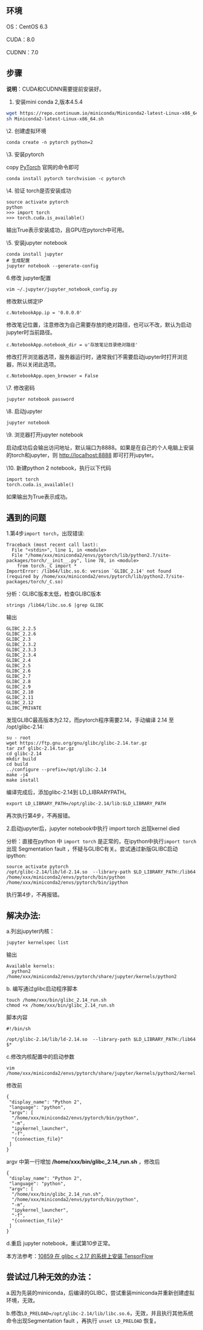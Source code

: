 ## 环境

OS：CentOS 6.3

CUDA：8.0

CUDNN：7.0

## 步骤

**说明**：CUDA和CUDNN需要提前安装好。



1. 安装mini conda 2,版本4.5.4

```bash
wget https://repo.continuum.io/miniconda/Miniconda2-latest-Linux-x86_64.sh
sh Miniconda2-latest-Linux-x86_64.sh 
```

\2. 创建虚拟环境

```text
conda create -n pytorch python=2
```

\3. 安装pytorch

copy [PyTorch](https://link.zhihu.com/?target=https%3A//pytorch.org/) 官网的命令即可

```text
conda install pytorch torchvision -c pytorch 
```

\4. 验证 torch是否安装成功

```text
source activate pytorch
python
>>> import torch
>>> torch.cuda.is_available()
```

输出True表示安装成功，且GPU在pytorch中可用。

\5. 安装jupyter notebook

```text
conda install jupyter
# 生成配置
jupyter notebook --generate-config
```

6.修改 jupyter配置

```text
vim ~/.jupyter/jupyter_notebook_config.py 
```

修改默认绑定IP

```text
c.NotebookApp.ip = '0.0.0.0'
```

修改笔记位置，注意修改为自己需要存放的绝对路径，也可以不改，默认为启动jupyter时当前路径。

```text
c.NotebookApp.notebook_dir = u'存放笔记目录绝对路径'
```

修改打开浏览器选项，服务器运行时，通常我们不需要启动jupyter时打开浏览器，所以关闭此选项。

```text
c.NotebookApp.open_browser = False
```

\7. 修改密码

```text
jupyter notebook password
```

\8. 启动jupyter

```text
jupyter notebook
```

\9. 浏览器打开jupyter notebook

启动成功后会输出访问地址，默认端口为8888。如果是在自己的个人电脑上安装的torch和jupyter，则 [http://localhost:8888](https://link.zhihu.com/?target=http%3A//localhost%3A8888/) 即可打开jupyter。



\10. 新建python 2 notebook，执行以下代码

```text
import torch
torch.cuda.is_available()
```

如果输出为True表示成功。

## 遇到的问题

1.第4步`import torch`，出现错误:

```text
Traceback (most recent call last):
  File "<stdin>", line 1, in <module>
  File "/home/xxx/miniconda2/envs/pytorch/lib/python2.7/site-packages/torch/__init__.py", line 78, in <module>
    from torch._C import *
ImportError: /lib64/libc.so.6: version `GLIBC_2.14' not found (required by /home/xxx/miniconda2/envs/pytorch/lib/python2.7/site-packages/torch/_C.so)
```

分析：GLIBC版本太低，检查GLIBC版本

```text
strings /lib64/libc.so.6 |grep GLIBC
```

输出

```text
GLIBC_2.2.5
GLIBC_2.2.6
GLIBC_2.3
GLIBC_2.3.2
GLIBC_2.3.3
GLIBC_2.3.4
GLIBC_2.4
GLIBC_2.5
GLIBC_2.6
GLIBC_2.7
GLIBC_2.8
GLIBC_2.9
GLIBC_2.10
GLIBC_2.11
GLIBC_2.12
GLIBC_PRIVATE
```

发现GLIBC最高版本为2.12，而pytorch程序需要2.14，手动编译 2.14 至 /opt/glibc-2.14:

```text
su - root
wget https://ftp.gnu.org/gnu/glibc/glibc-2.14.tar.gz
tar zxf glibc-2.14.tar.gz
cd glibc-2.14
mkdir build
cd build
../configure --prefix=/opt/glibc-2.14
make -j4
make install
```

编译完成后，添加glibc-2.14到 LD_LIBRARYPATH。

```text
export LD_LIBRARY_PATH=/opt/glibc-2.14/lib:$LD_LIBRARY_PATH
```

再次执行第4步，不再报错。



2.启动jupyter后，jupyter notebook中执行 import torch 出现kernel died

分析：直接在python 中 `import torch` 是正常的，在ipython中执行`import torch`出现 Segmentation fault ，怀疑与GLIBC有关。尝试通过新版GLIBC启动ipython:

```text
source activate pytorch
/opt/glibc-2.14/lib/ld-2.14.so  --library-path $LD_LIBRARY_PATH:/lib64 /home/xxx/miniconda2/envs/pytorch/bin/python /home/xxx/miniconda2/envs/pytorch/bin/ipython
```

执行第4步，不再报错。

## 解决办法:

a.列出jupyter内核：

```text
jupyter kernelspec list
```

输出

```text
Available kernels:
  python2    /home/xxx/miniconda2/envs/pytorch/share/jupyter/kernels/python2
```

b. 编写通过glibc启动程序脚本

```text
touch /home/xxx/bin/glibc_2.14_run.sh
chmod +x /home/xxx/bin/glibc_2.14_run.sh
```

脚本内容

```text
#!/bin/sh

/opt/glibc-2.14/lib/ld-2.14.so  --library-path $LD_LIBRARY_PATH:/lib64 $*
```

c.修改内核配置中的启动参数

```text
vim  /home/xxx/miniconda2/envs/pytorch/share/jupyter/kernels/python2/kernel.json 
```

修改前

```text
{
 "display_name": "Python 2",
 "language": "python",
 "argv": [
  "/home/xxx/miniconda2/envs/pytorch/bin/python",
  "-m",
  "ipykernel_launcher",
  "-f",
  "{connection_file}"
 ]
}
```

argv 中第一行增加 **/home/xxx/bin/glibc_2.14_run.sh** ，修改后

```text
{
 "display_name": "Python 2",
 "language": "python",
 "argv": [
  "/home/xxx/bin/glibc_2.14_run.sh",
  "/home/xxx/miniconda2/envs/pytorch/bin/python",
  "-m",
  "ipykernel_launcher",
  "-f",
  "{connection_file}"
 ]
}
```

d.重启 jupyter notebook，重试第10步正常。

本方法参考：[10859 在 glibc < 2.17 的系统上安装 TensorFlow](https://zhuanlan.zhihu.com/p/33059558)

## 尝试过几种无效的办法：

a.因为先装的miniconda，后编译的GLIBC，尝试重装miniconda并重新创建虚拟环境，无效。

b.修改`LD_PRELOAD=/opt/glibc-2.14/lib/libc.so.6`，无效，并且执行其他系统命令出现Segmentation fault ，再执行 `unset LD_PRELOAD` 恢复。